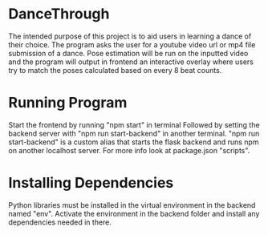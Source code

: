 # DanceThrough

The intended purpose of this project is to aid users in learning a dance of their choice. The program asks the user for a youtube video url or mp4 file submission of a dance. Pose estimation will be run on the inputted video and the program will output in frontend an interactive overlay where users try to match the poses calculated based on every 8 beat counts.

# Running Program

Start the frontend by running "npm start" in terminal
Followed by setting the backend server with "npm run start-backend" in another terminal. "npm run start-backend" is a custom alias that starts the  flask backend and runs npm on another localhost server. For more info look at package.json "scripts".

# Installing Dependencies

Python libraries must be installed in the virtual environment in the backend named "env". Activate the environment in the backend folder and install any dependencies needed in there.

